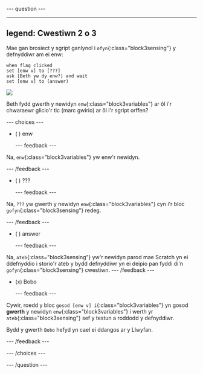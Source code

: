 
--- question ---

---
legend: Cwestiwn 2 o 3
---

Mae gan brosiect y sgript ganlynol i `ofyn`{:class="block3sensing"} y defnyddiwr am ei enw:

```blocks3
when flag clicked
set [enw v] to [???] 
ask [Beth yw dy enw?] and wait 
set [enw v] to (answer)
```

![](images/q1-chatbot.png)

Beth fydd gwerth y newidyn `enw`{:class="block3variables"} ar ôl i'r chwaraewr glicio'r tic (marc gwirio) ar ôl i'r sgript orffen?

--- choices ---

- ( )  enw

  --- feedback ---

Na, `enw`{:class="block3variables"} yw enw'r newidyn.

  --- /feedback ---

- ( ) ???

  --- feedback ---

Na, `???` yw gwerth y newidyn `enw`{:class="block3variables"} cyn i'r bloc `gofyn`{:class="block3sensing"} redeg.

  --- /feedback ---

- ( ) answer

  --- feedback ---

Na, `ateb`{:class="block3sensing"} yw'r newidyn parod mae Scratch yn ei ddefnyddio i storio'r ateb y bydd defnyddiwr yn ei deipio pan fyddi di'n `gofyn`{:class="block3sensing"} cwestiwn.
--- /feedback ---

- (x) Bobo

  --- feedback ---

Cywir, roedd y bloc `gosod [enw v] i`{:class="block3variables"} yn gosod **gwerth** y newidyn `enw`{:class="block3variables"} i werth yr `ateb`{:class="block3sensing"} sef y testun a roddodd y defnyddiwr.

Bydd y gwerth `Bobo` hefyd yn cael ei ddangos ar y Llwyfan.

  --- /feedback ---

--- /choices ---

--- /question ---

